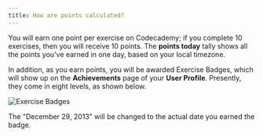 ```yaml
---
title: How are points calculated?
---
```

You will earn one point per exercise on Codecademy; if you complete 10 exercises, then you will receive 10 points. The **points today** tally shows all the points you've earned in one day, based on your local timezone.

In addition, as you earn points, you will be awarded Exercise Badges, which will show up on the **Achievements** page of your **User Profile**. Presently, they come in eight levels, as shown below.

![Exercise Badges](http://binarytutor.x10.mx/ExerciseBadges-1.gif)

The "December 29, 2013" will be changed to the actual date you earned the badge.

